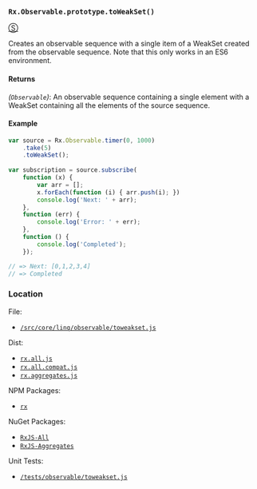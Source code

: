 ### `Rx.Observable.prototype.toWeakSet()`
[&#x24C8;](https://github.com/Reactive-Extensions/RxJS/blob/master/src/core/linq/observable/toweakset.js "View in source") 

Creates an observable sequence with a single item of a WeakSet created from the observable sequence.  Note that this only works in an ES6 environment.

#### Returns
*(`Observable`)*: An observable sequence containing a single element with a WeakSet containing all the elements of the source sequence.  

#### Example
```js
var source = Rx.Observable.timer(0, 1000)
    .take(5)
    .toWeakSet();
    
var subscription = source.subscribe(
    function (x) {
        var arr = [];
        x.forEach(function (i) { arr.push(i); })
        console.log('Next: ' + arr);
    },
    function (err) {
        console.log('Error: ' + err);   
    },
    function () {
        console.log('Completed');   
    });

// => Next: [0,1,2,3,4]
// => Completed
```

### Location

File:
- [`/src/core/linq/observable/toweakset.js`](https://github.com/Reactive-Extensions/RxJS/blob/master/src/core/linq/observable/toweakset.js)

Dist:
- [`rx.all.js`](https://github.com/Reactive-Extensions/RxJS/blob/master/dist/rx.all.js)
- [`rx.all.compat.js`](https://github.com/Reactive-Extensions/RxJS/blob/master/dist/rx.all.compat.js)
- [`rx.aggregates.js`](https://github.com/Reactive-Extensions/RxJS/blob/master/dist/rx.aggregates.js)

NPM Packages:
- [`rx`](https://www.npmjs.org/package/rx)

NuGet Packages:
- [`RxJS-All`](http://www.nuget.org/packages/RxJS-All/)
- [`RxJS-Aggregates`](http://www.nuget.org/packages/RxJS-Aggregates/)

Unit Tests:
- [`/tests/observable/toweakset.js`](https://github.com/Reactive-Extensions/RxJS/blob/master/tests/observable/toweakset.js)
